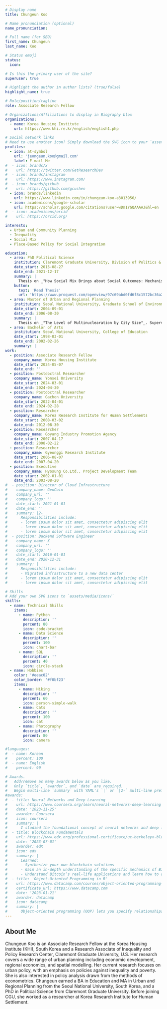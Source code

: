 ```yaml
---
# Display name
title: Chungeun Koo

# Name pronunciation (optional)
name_pronunciation:

# Full name (for SEO)
first_name: Chungeun
last_name: Koo

# Status emoji
status:
  icon: 

# Is this the primary user of the site?
superuser: true

# Highlight the author in author lists? (true/false)
highlight_name: true

# Role/position/tagline
role: Associate Research Fellow

# Organizations/Affiliations to display in Biography blox
organizations:
  - name: Korea Housing Institute
    url: https://www.khi.re.kr/english/english1.php

# Social network links
# Need to use another icon? Simply download the SVG icon to your `assets/media/icons/` folder.
profiles:
  - icon: at-symbol
    url: 'jeongeun.koo@gmail.com'
    label: E-mail Me
#  - icon: brands/x
#    url: https://twitter.com/GetResearchDev
#  - icon: brands/instagram
#    url: https://www.instagram.com/
#  - icon: brands/github
#    url: https://github.com/gcushen
  - icon: brands/linkedin
    url: https://www.linkedin.com/in/chungeun-koo-a3013956/
  - icon: academicons/google-scholar
    url: https://scholar.google.com/citations?user=wDm1YGQAAAAJ&hl=en
#  - icon: academicons/orcid
#    url: https://orcid.org/

interests:
  - Urban and Community Planning
  - Inequality
  - Social Mix
  - Place-Based Policy for Social Integration

education:
  - area: PhD Political Science
    institution: Claremont Graduate University, Division of Politics & Economics
    date_start: 2015-08-27
    date_end: 2021-12-17
    summary: |
      Thesis on _"How Social Mix Brings about Social Outcomes: Mechanisms and Relevant Factors"_. Supervised by Prof. Heather E. Campbell.
    button:
      text: 'Read Thesis'
      url: 'https://www.proquest.com/openview/97c69abd0fd6f8c1572bc36a237e545a'
  - area: Master of Urban and Regional Planning
    institution: Seoul National University, Graduate School of Environmental Studies
    date_start: 2004-09-01
    date_end: 2006-08-30
    summary: |
      Thesis on _"The Level of Multinuclearation by City Size"_. Supervised by Prof. Heeyeon Lee.
  - area: Bachelor of Arts
    institution: Seoul National University, College of Education
    date_start: 1998-03-01
    date_end: 2002-02-26
    summary: |
work:
  - position: Associate Research Fellow
    company_name: Korea Housing Institute
    date_start: 2024-05-07
    date_end: ''
  - position: Postdoctral Researcher
    company_name: Yonsei University
    date_start: 2024-03-01
    date_end: 2024-04-30
  - position: Postdoctral Researcher
    company_name: Gachon University
    date_start: 2022-04-01
    date_end: 2024-02-28
  - position: Researcher
    company_name: Korea Research Institute for Huamn Settlements
    date_start: 2008-03-02
    date_end: 2012-08-30
  - position: Researcher
    company_name: Goyang Industry Promotion Agency
    date_start: 2007-04-17
    date_end: 2008-02-22
  - position: Researcher
    company_name: Gyeonggi Research Institute
    date_start: 2006-08-07
    date_end: 2007-04-20
  - position: Executive
    company_name: Hyosung Co.Ltd., Project Development Team
    date_start: 2002-01-01
    date_end: 2003-08-20
#  - position: Director of Cloud Infrastructure
#    company_name: GenCoin
#    company_url: ''
#    company_logo: ''
#    date_start: 2021-01-01
#    date_end: ''
#    summary: |2-
#      Responsibilities include:
#      - lorem ipsum dolor sit amet, consectetur adipiscing elit
#      - lorem ipsum dolor sit amet, consectetur adipiscing elit
#      - lorem ipsum dolor sit amet, consectetur adipiscing elit
#  - position: Backend Software Engineer
#    company_name: X
#    company_url: ''
#    company_logo: ''
#    date_start: 2016-01-01
#    date_end: 2020-12-31
#    summary: |
#      Responsibilities include:
#      - Migrated infrastructure to a new data center
#      - lorem ipsum dolor sit amet, consectetur adipiscing elit
#      - lorem ipsum dolor sit amet, consectetur adipiscing elit

# Skills
# Add your own SVG icons to `assets/media/icons/`
skills:
  - name: Technical Skills
    items:
      - name: Python
        description: ''
        percent: 80
        icon: code-bracket
      - name: Data Science
        description: ''
        percent: 100
        icon: chart-bar
      - name: SQL
        description: ''
        percent: 40
        icon: circle-stack
  - name: Hobbies
    color: '#eeac02'
    color_border: '#f0bf23'
    items:
      - name: Hiking
        description: ''
        percent: 60
        icon: person-simple-walk
      - name: Cats
        description: ''
        percent: 100
        icon: cat
      - name: Photography
        description: ''
        percent: 80
        icon: camera

#languages:
#  - name: Korean
#    percent: 100
#  - name: English
#    percent: 90

# Awards.
#   Add/remove as many awards below as you like.
#   Only `title`, `awarder`, and `date` are required.
#   Begin multi-line `summary` with YAML's `|` or `|2-` multi-line prefix and indent 2 spaces below.
#awards:
#  - title: Neural Networks and Deep Learning
#    url: https://www.coursera.org/learn/neural-networks-deep-learning
#    date: '2023-11-25'
#    awarder: Coursera
#    icon: coursera
#    summary: |
#      I studied the foundational concept of neural networks and deep learning. By the end, I was familiar with the significant technological trends driving the rise of deep learning; build, train, and apply fully connected deep neural networks; implement efficient (vectorized) neural networks; identify key parameters in a neural network’s architecture; and apply deep learning to your own applications.
#  - title: Blockchain Fundamentals
#    url: https://www.edx.org/professional-certificate/uc-berkeleyx-blockchain-fundamentals
#    date: '2023-07-01'
#    awarder: edX
#    icon: edx
#    summary: |
#      Learned:
#      - Synthesize your own blockchain solutions
#      - Gain an in-depth understanding of the specific mechanics of Bitcoin
#      - Understand Bitcoin’s real-life applications and learn how to attack and destroy Bitcoin, Ethereum, smart contracts and Dapps, and alternatives to Bitcoin’s Proof-of-Work consensus algorithm
#  - title: 'Object-Oriented Programming in R'
#    url: https://www.datacamp.com/courses/object-oriented-programming-with-s3-and-r6-in-r
#    certificate_url: https://www.datacamp.com
#    date: '2023-01-21'
#    awarder: datacamp
#    icon: datacamp
#    summary: |
#      Object-oriented programming (OOP) lets you specify relationships between functions and the objects that they can act on, helping you manage complexity in your code. This is an intermediate level course, providing an introduction to OOP, using the S3 and R6 systems. S3 is a great day-to-day R programming tool that simplifies some of the functions that you write. R6 is especially useful for industry-specific analyses, working with web APIs, and building GUIs.
---
```


## About Me

Chungeun Koo is an Associate Research Fellow at the Korea Housing Institute (KHI), South Korea and a Research Associate of Inequality and Policy Research Center, Claremont Graduate University, U.S. Her research covers a wide range of urban planning including economic development, regional economics, and spatial modelling. Her current research focuses on urban policy, with an emphasis on policies against inequality and poverty. She is also interested in policy analysis drawn from the methods of econometrics. Chungeun earned a BA in Education and MA in Urban and Regional Planning from the Seoul National University, South Korea, and a PhD in Political Science from Claremont Graduate University. Before joining CGU, she worked as a researcher at Korea Research Institute for Human Settlement.
